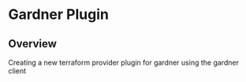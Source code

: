 
# Gardner Plugin

## Overview
Creating a new terraform provider plugin for gardner using the gardner client

